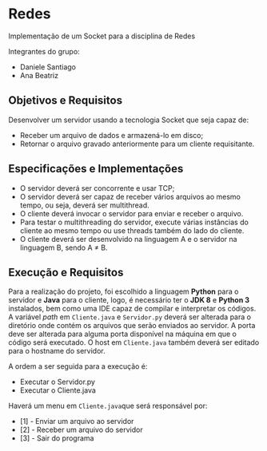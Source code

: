 # Redes
Implementação de um Socket para a disciplina de Redes

Integrantes do grupo:
* Daniele Santiago
* Ana Beatriz

## Objetivos e Requisitos
Desenvolver um servidor usando a tecnologia Socket que seja capaz de:
* Receber um arquivo de dados e armazená-lo em disco;
* Retornar o arquivo gravado anteriormente para um cliente requisitante.

## Especificações e Implementações
* O servidor deverá ser concorrente e usar TCP;
* O servidor deverá ser capaz de receber vários arquivos ao mesmo tempo, ou seja, deverá ser multithread.
* O cliente deverá invocar o servidor para enviar e receber o arquivo.
* Para testar o multithreading do servidor, execute várias instâncias do cliente ao mesmo tempo ou use threads também do lado do cliente.
* O cliente deverá ser desenvolvido na linguagem A e o servidor na linguagem B, sendo A ≠ B.

## Execução e Requisitos
Para a realização do projeto, foi escolhido a linguagem **Python** para o servidor e **Java** para o cliente, logo, é necessário ter o **JDK 8** e **Python 3** instalados, bem como uma IDE capaz de compilar e interpretar os códigos.
A variável *path* em ```Cliente.java``` e ```Servidor.py``` deverá ser alterada para o diretório onde contém os arquivos que serão enviados ao servidor.
A porta deve ser alterada para alguma porta disponível na máquina em que o código será executado. O host em ```Cliente.java``` também deverá ser editado para o hostname do servidor.

A ordem a ser seguida para a execução é:
* Executar o Servidor.py
* Executar o Cliente.java

Haverá um menu em ```Cliente.java```que será responsável por:
* [1] - Enviar um arquivo ao servidor
* [2] - Receber um arquivo do servidor
* [3] - Sair do programa
